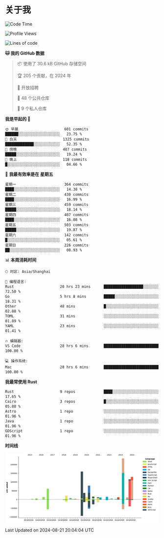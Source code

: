 # 关于我

<!--START_SECTION:waka-->
![Code Time](http://img.shields.io/badge/Code%20Time-3%2C072%20hrs%204%20mins-blue)

![Profile Views](http://img.shields.io/badge/%E4%B8%AA%E4%BA%BA%E8%B5%84%E6%96%99%E8%A7%82%E7%9C%8B%E6%AC%A1%E6%95%B0-0-blue)

![Lines of code](https://img.shields.io/badge/%E4%BB%8E%E3%80%8CHello%20World%E3%80%8D%E8%B5%B7%E6%88%91%E5%B7%B2%E7%BB%8F%E5%86%99%E4%BA%86-972.3%20thousand%20%E8%A1%8C%E4%BB%A3%E7%A0%81-blue)

**🐱 我的 GitHub 数据** 

> 📦  使用了 30.6 kB GitHub 存储空间 
 > 
> 🏆 205 个贡献，在 2024 年
 > 
> 💼 开放招聘
 > 
> 📜 48 个公共仓库 
 > 
> 🔑 9 个私人仓库 
 > 
**我是早起的 🐤** 

```text
🌞 早晨                     601 commits         ██████░░░░░░░░░░░░░░░░░░░   23.75 % 
🌆 白天                     1325 commits        █████████████░░░░░░░░░░░░   52.35 % 
🌃 傍晚                     487 commits         █████░░░░░░░░░░░░░░░░░░░░   19.24 % 
🌙 晚上                     118 commits         █░░░░░░░░░░░░░░░░░░░░░░░░   04.66 % 
```
📅 **我最有效率是在 星期五** 

```text
星期一                      364 commits         ████░░░░░░░░░░░░░░░░░░░░░   14.38 % 
星期二                      430 commits         ████░░░░░░░░░░░░░░░░░░░░░   16.99 % 
星期三                      459 commits         █████░░░░░░░░░░░░░░░░░░░░   18.14 % 
星期四                      407 commits         ████░░░░░░░░░░░░░░░░░░░░░   16.08 % 
星期五                      503 commits         █████░░░░░░░░░░░░░░░░░░░░   19.87 % 
星期六                      142 commits         █░░░░░░░░░░░░░░░░░░░░░░░░   05.61 % 
星期日                      226 commits         ██░░░░░░░░░░░░░░░░░░░░░░░   08.93 % 
```


📊 **本周消耗时间** 

```text
🕑︎ 时区: Asia/Shanghai

💬 编程语言: 
Rust                     20 hrs 23 mins      ██████████████████░░░░░░░   72.50 % 
Go                       5 hrs 8 mins        █████░░░░░░░░░░░░░░░░░░░░   18.31 % 
Other                    48 mins             █░░░░░░░░░░░░░░░░░░░░░░░░   02.88 % 
TOML                     31 mins             ░░░░░░░░░░░░░░░░░░░░░░░░░   01.89 % 
YAML                     23 mins             ░░░░░░░░░░░░░░░░░░░░░░░░░   01.41 % 

🔥 编辑器: 
VS Code                  28 hrs 6 mins       █████████████████████████   100.00 % 

💻 操作系统: 
Mac                      28 hrs 6 mins       █████████████████████████   100.00 % 
```

**我最常使用 Rust** 

```text
Rust                     9 repos             ████░░░░░░░░░░░░░░░░░░░░░   17.65 % 
Cairo                    3 repos             █░░░░░░░░░░░░░░░░░░░░░░░░   05.88 % 
Astro                    1 repo              ░░░░░░░░░░░░░░░░░░░░░░░░░   01.96 % 
Java                     1 repo              ░░░░░░░░░░░░░░░░░░░░░░░░░   01.96 % 
GDScript                 1 repo              ░░░░░░░░░░░░░░░░░░░░░░░░░   01.96 % 
```



**时间线**

![Lines of Code chart](https://raw.githubusercontent.com/catusax/catusax/master/assets/bar_graph.png)


 Last Updated on 2024-08-21 20:04:04 UTC
<!--END_SECTION:waka-->

